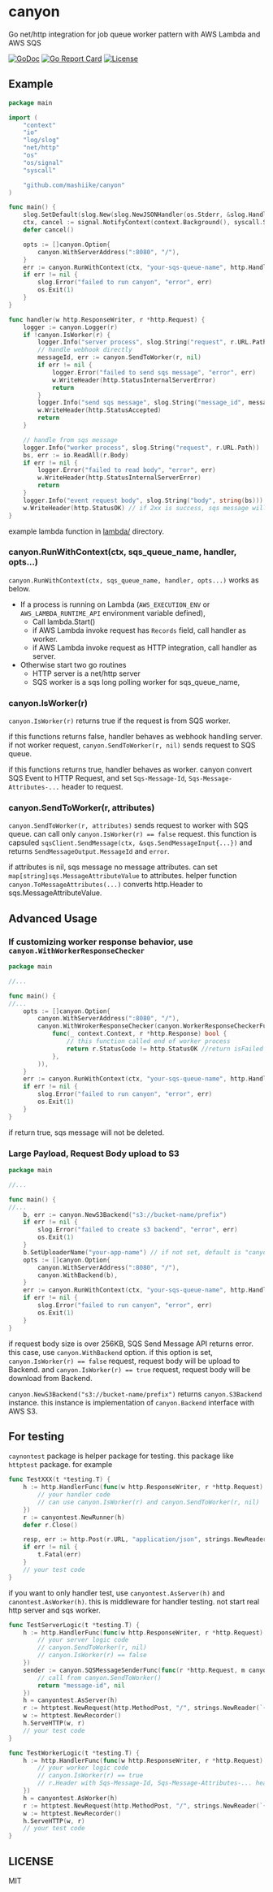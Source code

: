 # canyon
Go net/http integration for job queue worker pattern with AWS Lambda and AWS SQS 

[![GoDoc](https://godoc.org/github.com/mashiike/canyon?status.svg)](https://godoc.org/github.com/mashiike/canyon)
[![Go Report Card](https://goreportcard.com/badge/github.com/mashiike/canyon)](https://goreportcard.com/report/github.com/mashiike/canyon)
[![License](https://img.shields.io/badge/License-MIT-blue.svg)](https://opensource.org/licenses/MIT)

## Example

```go
package main

import (
    "context"
    "io"
    "log/slog"
    "net/http"
    "os"
    "os/signal"
    "syscall"

    "github.com/mashiike/canyon"
)

func main() {
    slog.SetDefault(slog.New(slog.NewJSONHandler(os.Stderr, &slog.HandlerOptions{Level: slog.LevelDebug})))
    ctx, cancel := signal.NotifyContext(context.Background(), syscall.SIGTERM, syscall.SIGINT, syscall.SIGQUIT)
    defer cancel()

    opts := []canyon.Option{
        canyon.WithServerAddress(":8080", "/"),
    }
    err := canyon.RunWithContext(ctx, "your-sqs-queue-name", http.HandlerFunc(handler), opts...)
    if err != nil {
        slog.Error("failed to run canyon", "error", err)
        os.Exit(1)
    }
}

func handler(w http.ResponseWriter, r *http.Request) {
    logger := canyon.Logger(r)
    if !canyon.IsWorker(r) {
        logger.Info("server process", slog.String("request", r.URL.Path))
        // handle webhook directly
        messageId, err := canyon.SendToWorker(r, nil)
        if err != nil {
            logger.Error("failed to send sqs message", "error", err)
            w.WriteHeader(http.StatusInternalServerError)
            return
        }
        logger.Info("send sqs message", slog.String("message_id", messageId), slog.String("method", r.Method), slog.String("path", r.URL.Path))
        w.WriteHeader(http.StatusAccepted)
        return
    }

    // handle from sqs message
    logger.Info("worker process", slog.String("request", r.URL.Path))
    bs, err := io.ReadAll(r.Body)
    if err != nil {
        logger.Error("failed to read body", "error", err)
        w.WriteHeader(http.StatusInternalServerError)
        return
    }
    logger.Info("event request body", slog.String("body", string(bs)))
    w.WriteHeader(http.StatusOK) // if 2xx is success, sqs message will be deleted
}
```

example lambda function in [lambda/](lambda/) directory.

### canyon.RunWithContext(ctx, sqs_queue_name, handler, opts...)

`canyon.RunWithContext(ctx, sqs_queue_name, handler, opts...)` works as below.

- If a process is running on Lambda (`AWS_EXECUTION_ENV` or `AWS_LAMBDA_RUNTIME_API` environment variable defined),
  - Call lambda.Start()
  - if AWS Lambda invoke request has `Records` field, call handler as worker.
  - if AWS Lambda invoke request as HTTP integration, call handler as server.
- Otherwise start two go routines
  - HTTP server is a net/http server
  - SQS worker is a sqs long polling worker for sqs_queue_name,

### canyon.IsWorker(r)

`canyon.IsWorker(r)` returns true if the request is from SQS worker.

if this functions returns false, handler behaves as webhook handling server.
if not worker request, `canyon.SendToWorker(r, nil)` sends request to SQS queue.

if this functions returns true, handler behaves as worker.
canyon convert SQS Event to HTTP Request, and set `Sqs-Message-Id`, `Sqs-Message-Attributes-...` header to request.

### canyon.SendToWorker(r, attributes)

`canyon.SendToWorker(r, attributes)` sends request to worker with SQS queue.
can call only `canyon.IsWorker(r) == false` request.
this function is capsuled `sqsClient.SendMessage(ctx, &sqs.SendMessageInput{...})` and returns `SendMessageOutput.MessageId` and `error`.

if attributes is nil, sqs message no message attributes.
can set `map[string]sqs.MessageAttributeValue` to attributes.
helper function `canyon.ToMessageAttributes(...)` converts http.Header to sqs.MessageAttributeValue.

## Advanced Usage

### If customizing worker response behavior, use `canyon.WithWorkerResponseChecker`

```go
package main

//...

func main() {
//...
    opts := []canyon.Option{
        canyon.WithServerAddress(":8080", "/"),
        canyon.WithWrokerResponseChecker(canyon.WorkerResponseCheckerFunc(
            func(_ context.Context, r *http.Response) bool {
                // this function called end of worker process
                return r.StatusCode != http.StatusOK //return isFailed flag
            },
        )),
    }
    err := canyon.RunWithContext(ctx, "your-sqs-queue-name", http.HandlerFunc(handler), opts...)
    if err != nil {
        slog.Error("failed to run canyon", "error", err)
        os.Exit(1)
    }
}
```

if return true, sqs message will not be deleted.

### Large Payload, Request Body upload to S3

```go
package main

//...

func main() {
//...
    b, err := canyon.NewS3Backend("s3://bucket-name/prefix")
    if err != nil {
        slog.Error("failed to create s3 backend", "error", err)
        os.Exit(1)
    }
    b.SetUploaderName("your-app-name") // if not set, default is "canyon"
    opts := []canyon.Option{
        canyon.WithServerAddress(":8080", "/"),
        canyon.WithBackend(b),
    }
    err := canyon.RunWithContext(ctx, "your-sqs-queue-name", http.HandlerFunc(handler), opts...)
    if err != nil {
        slog.Error("failed to run canyon", "error", err)
        os.Exit(1)
    }
}
```

if request body size is over 256KB, SQS Send Message API returns error.
this case, use `canyon.WithBackend` option.
if this option is set, `canyon.IsWorker(r) == false` request, request body will be upload to Backend.
and `canyon.IsWorker(r) == true` request, request body will be download from Backend.

`canyon.NewS3Backend("s3://bucket-name/prefix")` returns `canyon.S3Backend` instance.
this instance is implementation of `canyon.Backend` interface with AWS S3. 

## For testing  

`caynontest` package is helper package for testing.
this package like `httptest` package.
for example

```go
func TestXXX(t *testing.T) {
    h := http.HandlerFunc(func(w http.ResponseWriter, r *http.Request) {
        // your handler code
        // can use canyon.IsWorker(r) and canyon.SendToWorker(r, nil)
	})
	r := canyontest.NewRunner(h)
	defer r.Close()

	resp, err := http.Post(r.URL, "application/json", strings.NewReader(`{"foo":"bar baz"}`))
	if err != nil {
		t.Fatal(err)
	}
    // your test code
}
```

if you want to only handler test, use `canyontest.AsServer(h)` and `canontest.AsWorker(h)`.
this is middleware for handler testing. not start real http server and sqs worker.

```go
func TestServerLogic(t *testing.T) {
    h := http.HandlerFunc(func(w http.ResponseWriter, r *http.Request) {
        // your server logic code
        // canyon.SendToWorker(r, nil)
        // canyon.IsWorker(r) == false
    })
    sender := canyon.SQSMessageSenderFunc(func(r *http.Request, m canyon.MessageAttributes) (string, error) {
        // call from canyon.SendToWorker()
        return "message-id", nil
    })
    h = canyontest.AsServer(h)
    r := httptest.NewRequest(http.MethodPost, "/", strings.NewReader(`{"foo":"bar baz"}`))
    w := httptest.NewRecorder()
    h.ServeHTTP(w, r)
    // your test code
}

func TestWorkerLogic(t *testing.T) {
    h := http.HandlerFunc(func(w http.ResponseWriter, r *http.Request) {
        // your worker logic code
        // canyon.IsWorker(r) == true
        // r.Header with Sqs-Message-Id, Sqs-Message-Attributes-... headers
    })
    h = canyontest.AsWorker(h)
    r := httptest.NewRequest(http.MethodPost, "/", strings.NewReader(`{"foo":"bar baz"}`))
    w := httptest.NewRecorder()
    h.ServeHTTP(w, r)
    // your test code
}
```

## LICENSE

MIT
